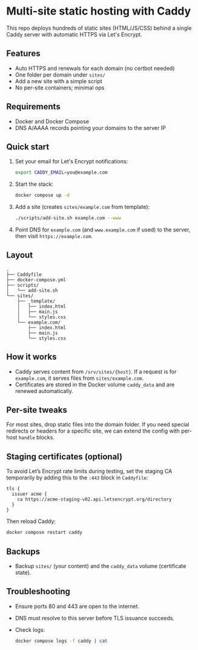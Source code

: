 # Multi-site static hosting with Caddy

This repo deploys hundreds of static sites (HTML/JS/CSS) behind a single Caddy server with automatic HTTPS via Let's Encrypt.

## Features

- Auto HTTPS and renewals for each domain (no certbot needed)
- One folder per domain under `sites/`
- Add a new site with a simple script
- No per-site containers; minimal ops

## Requirements

- Docker and Docker Compose
- DNS A/AAAA records pointing your domains to the server IP

## Quick start

1. Set your email for Let's Encrypt notifications:

   ```bash
   export CADDY_EMAIL=you@example.com
   ```

2. Start the stack:

   ```bash
   docker compose up -d
   ```

3. Add a site (creates `sites/example.com` from template):

   ```bash
   ./scripts/add-site.sh example.com --www
   ```

4. Point DNS for `example.com` (and `www.example.com` if used) to the server, then visit `https://example.com`.

## Layout

```
.
├── Caddyfile
├── docker-compose.yml
├── scripts/
│   └── add-site.sh
└── sites/
    ├── _template/
    │   ├── index.html
    │   ├── main.js
    │   └── styles.css
    └── example.com/
        ├── index.html
        ├── main.js
        └── styles.css
```

## How it works

- Caddy serves content from `/srv/sites/{host}`. If a request is for `example.com`, it serves files from `sites/example.com`.
- Certificates are stored in the Docker volume `caddy_data` and are renewed automatically.

## Per-site tweaks

For most sites, drop static files into the domain folder. If you need special redirects or headers for a specific site, we can extend the config with per-host `handle` blocks.

## Staging certificates (optional)

To avoid Let’s Encrypt rate limits during testing, set the staging CA temporarily by adding this to the `:443` block in `Caddyfile`:

```caddy
tls {
  issuer acme {
    ca https://acme-staging-v02.api.letsencrypt.org/directory
  }
}
```

Then reload Caddy:

```bash
docker compose restart caddy
```

## Backups

- Backup `sites/` (your content) and the `caddy_data` volume (certificate state).

## Troubleshooting

- Ensure ports 80 and 443 are open to the internet.
- DNS must resolve to this server before TLS issuance succeeds.
- Check logs:

  ```bash
  docker compose logs -f caddy | cat
  ```


